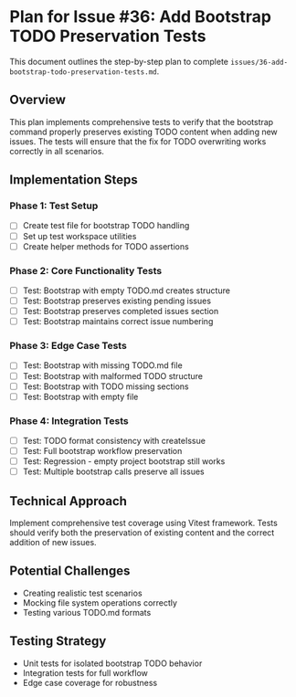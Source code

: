 # Plan for Issue #36: Add Bootstrap TODO Preservation Tests

This document outlines the step-by-step plan to complete `issues/36-add-bootstrap-todo-preservation-tests.md`.

## Overview

This plan implements comprehensive tests to verify that the bootstrap command properly preserves existing TODO content when adding new issues. The tests will ensure that the fix for TODO overwriting works correctly in all scenarios.

## Implementation Steps

### Phase 1: Test Setup
- [ ] Create test file for bootstrap TODO handling
- [ ] Set up test workspace utilities
- [ ] Create helper methods for TODO assertions

### Phase 2: Core Functionality Tests
- [ ] Test: Bootstrap with empty TODO.md creates structure
- [ ] Test: Bootstrap preserves existing pending issues
- [ ] Test: Bootstrap preserves completed issues section
- [ ] Test: Bootstrap maintains correct issue numbering

### Phase 3: Edge Case Tests
- [ ] Test: Bootstrap with missing TODO.md file
- [ ] Test: Bootstrap with malformed TODO structure
- [ ] Test: Bootstrap with TODO missing sections
- [ ] Test: Bootstrap with empty file

### Phase 4: Integration Tests
- [ ] Test: TODO format consistency with createIssue
- [ ] Test: Full bootstrap workflow preservation
- [ ] Test: Regression - empty project bootstrap still works
- [ ] Test: Multiple bootstrap calls preserve all issues

## Technical Approach
Implement comprehensive test coverage using Vitest framework. Tests should verify both the preservation of existing content and the correct addition of new issues.

## Potential Challenges
- Creating realistic test scenarios
- Mocking file system operations correctly
- Testing various TODO.md formats

## Testing Strategy
- Unit tests for isolated bootstrap TODO behavior
- Integration tests for full workflow
- Edge case coverage for robustness